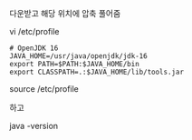 다운받고 해당 위치에 압축 풀어줌

vi /etc/profile


```
# OpenJDK 16
JAVA_HOME=/usr/java/openjdk/jdk-16
export PATH=$PATH:$JAVA_HOME/bin
export CLASSPATH=.:$JAVA_HOME/lib/tools.jar
```

source /etc/profile

하고 

java -version
